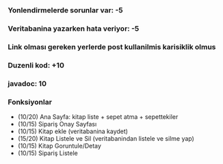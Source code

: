 ### Yonlendirmelerde sorunlar var: -5

### Veritabanina yazarken hata veriyor: -5

### Link olması gereken yerlerde post kullanilmis karisiklik olmus

### Duzenli kod: +10

### javadoc: 10

### Fonksiyonlar
- (10/20) Ana Sayfa: kitap liste + sepet atma + sepettekiler
- (10/15) Sipariş Onay Sayfası
- (10/15) Kitap ekle (veritabanina kaydet)
- (15/20) Kitap Listele ve Sil (veritabanindan listele ve silme yap)
- (10/15) Kitap Goruntule/Detay
- (10/15) Sipariş Listele